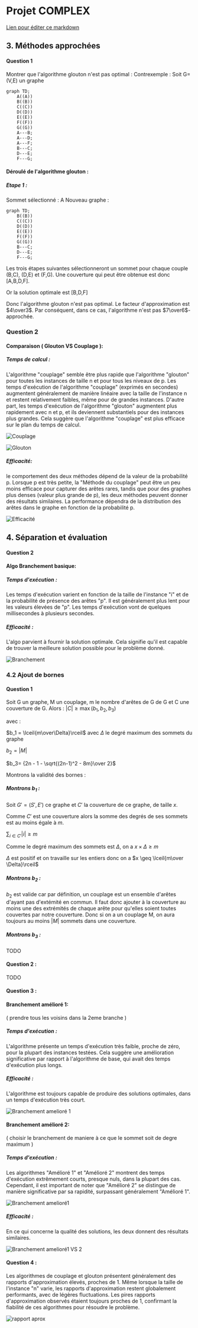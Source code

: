 # Projet COMPLEX

[Lien pour éditer ce markdown](https://hackmd.io/@e8Tyv4S8TlC0Zl1TAgWASg/SyrdJqFZT/edit)
## 3. Méthodes approchées

#### Question 1

Montrer que l'algorithme glouton n'est pas optimal :
Contrexemple :
Soit G=(V,E) un graphe

```mermaid
graph TD;
    A((A))
    B((B))
    C((C))
    D((D))
    E((E))
    F((F))
    G((G))
    A---B;
    A---D;
    A---F;
    B---C;
    D---E;
    F---G;
```
#### Déroulé de l'algorithme glouton :
##### Etape 1 : 
Sommet sélectionné : A
Nouveau graphe :
```mermaid
graph TD;
    B((B))
    C((C))
    D((D))
    E((E))
    F((F))
    G((G))
    B---C;
    D---E;
    F---G;
```
Les trois étapes suivantes sélectionneront un sommet pour chaque couple (B,C), (D,E) et (F,G).
Une couverture qui peut être obtenue est donc [A,B,D,F].

Or la solution optimale est [B,D,F]

Donc l'algorithme glouton n'est pas optimal. Le facteur d'approximation est $4\over3$. 
Par conséquent, dans ce cas, l'algorithme n'est pas $7\over6$-approchée.

### Question 2
#### Comparaison ( Glouton VS Couplage ):

##### Temps de calcul :
L'algorithme "couplage" semble être plus rapide que l'algorithme "glouton" pour toutes les instances de taille n et pour tous les niveaux de p. Les temps d'exécution de l'algorithme "couplage" (exprimés en secondes) augmentent généralement de manière linéaire avec la taille de l'instance n et restent relativement faibles, même pour de grandes instances. D'autre part, les temps d'exécution de l'algorithme "glouton" augmentent plus rapidement avec n et p, et ils deviennent substantiels pour des instances plus grandes. Cela suggère que l'algorithme "couplage" est plus efficace sur le plan du temps de calcul.

![Couplage](plots/couplage_time.png)

![Glouton](plots/glouton_time.png)

##### Efficacité:
le comportement des deux méthodes dépend de la valeur de la probabilité p. Lorsque p est très petite, la "Méthode du couplage" peut être un peu moins efficace pour capturer des arêtes rares, tandis que pour des graphes plus denses (valeur plus grande de p), les deux méthodes peuvent donner des résultats similaires. La performance dépendra de la distribution des arêtes dans le graphe en fonction de la probabilité p.


![Efficacité](plots/efficacite_size.png)


## 4. Séparation et évaluation

#### Question 2

#### Algo Branchement basique:                
##### Temps d'exécution : 
Les temps d'exécution varient en fonction de la taille de l'instance "i" et de la probabilité de présence des arêtes "p". Il est généralement plus lent pour les valeurs élevées de "p". Les temps d'exécution vont de quelques millisecondes à plusieurs secondes.
##### Efficacité :
L'algo parvient à fournir la solution optimale. Cela signifie qu'il est capable de trouver la meilleure solution possible pour le problème donné.

![Branchement](plots/.png)

### 4.2 Ajout de bornes
#### Question 1
Soit G un graphe, M un couplage, m le nombre d'arêtes de G de G et C une couverture de G. Alors :
$\lvert C \rvert \geq \max(b_1,b_2,b_3)$

avec :

$b_1 = \lceil{m\over\Delta}\rceil$ avec $\Delta$ le degré maximum des sommets du graphe

$b_2=\lvert{M}\rvert$

$b_3= {2n - 1 - \sqrt{(2n-1)^2 - 8m}\over 2}$

Montrons la validité des bornes :

##### Montrons $b_1$ :

Soit $G'=(S',E')$ ce graphe et $C'$ la couverture de ce graphe, de taille $x$.

Comme $C'$ est une couverture alors la somme des degrés de ses sommets est au moins égale à $m$.

$\sum_{i\in C'}{\lvert{i}\rvert} \geq m$

Comme le degré maximum des sommets est $\Delta$, on a 
$x \times \Delta \geq m$

$\Delta$ est positif et on travaille sur les entiers donc on a $x \geq \lceil{m\over \Delta}\rceil$

##### Montrons $b_2$ :
$b_2$ est valide car par définition, un couplage est un ensemble d'arêtes d'ayant pas d'extémité en commun. Il faut donc ajouter à la couverture au moins une des extrémités de chaque arête pour qu'elles soient toutes couvertes par notre couverture. 
Donc si on a un couplage M, on aura toujours au moins $\lvert{M}\rvert$ sommets dans une couverture.

##### Montrons $b_3$ :
TODO

#### Question 2 :
TODO

#### Question 3 :

#### Branchement amélioré 1: 
( prendre tous les voisins dans la 2eme branche )

##### Temps d'exécution : 
L'algorithme présente un temps d'exécution très faible, proche de zéro, pour la plupart des instances testées. Cela suggère une amélioration significative par rapport à l'algorithme de base, qui avait des temps d'exécution plus longs.

##### Efficacité : 
L'algorithme est toujours capable de produire des solutions optimales, dans un temps d'exécution très court.

![Branchement amelioré 1](plots/algo_ameliore1_tempsExec.png)

#### Branchement amélioré 2: 
( choisir le branchement de maniere à ce que le sommet soit de degre maximum )

##### Temps d'exécution : 
Les algorithmes "Amélioré 1" et "Amélioré 2" montrent des temps d'exécution extrêmement courts, presque nuls, dans la plupart des cas. Cependant, il est important de noter que "Amélioré 2" se distingue de manière significative par sa rapidité, surpassant généralement "Amélioré 1".

![Branchement amelioré1](plots/algo_ameliore2_tempsExec.png)

##### Efficacité : 
En ce qui concerne la qualité des solutions, les deux donnent des résultats similaires.

![Branchement amelioré1 VS 2](plots/efficacite_algo1_vs_algo2.png)

#### Question 4 :

Les algorithmes de couplage et glouton présentent généralement des rapports d'approximation élevés, proches de 1. Même lorsque la taille de l'instance "n" varie, les rapports d'approximation restent globalement performants, avec de légères fluctuations. Les pires rapports d'approximation observés étaient toujours proches de 1, confirmant la fiabilité de ces algorithmes pour résoudre le problème.

![rapport aprox](plots/rapportAprox.png)
